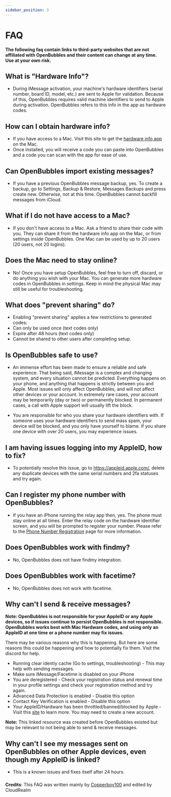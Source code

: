 ```yaml
---
sidebar_position: 3
---
```




# FAQ
**The following faq contain links to third-party websites that are not affiliated with OpenBubbles and their content can change at any time. Use at your own risk.**

## What is "Hardware Info"?&#x20;

* During iMessage activation, your machine's hardware identifiers (serial number, board ID, model, etc.) are sent to Apple for validation. Because of this, OpenBubbles requires valid machine identifiers to send to Apple during activation. OpenBubbles refers to this info in the app as hardware codes.

## How can I obtain hardware info?

* If you have access to a Mac. Visit this site to get the [hardware info app](https://github.com/TaeHagen/Mac-Hardware-Info/releases) on the Mac. 
* Once installed, you will receive a code you can paste into OpenBubbles and a code you can scan with the app for ease of use.

## Can OpenBubbles import existing messages? 
* If you have a previous OpenBubbles message backup, yes. To create a backup, go to Settings, Backup & Restore, Messages Backups and press create new. Otherwise, not at this time. OpenBubbles cannot backfill messages from iCloud.

## What if I do not have access to a Mac?

* If you don't have access to a Mac. Ask a friend to share their code with you. They can share it from the hardware info app on the Mac, or from settings inside OpenBubbles. One Mac can be used by up to 20 users (20 users, not 20 logins).

## Does the Mac need to stay online?&#x20;

* No! Once you have setup OpenBubbles, feel free to turn off, discard, or do anything you wish with your Mac. You can generate more hardware codes in OpenBubbles in settings. Keep in mind the physical Mac may still be useful for troubleshooting.

## What does "prevent sharing" do?

* Enabling "prevent sharing" applies a few restrictions to generated codes:
* Can only be used once (text codes only)
* Expire after 48 hours (text codes only)
* Cannot be shared to other users after completing setup.

## Is OpenBubbles safe to use?&#x20;

* An immense effort has been made to ensure a reliable and safe experience. That being said, iMessage is a complex and changing system, and every situation cannot be predicted. Everything happens on your phone, and anything that happens is strictly between you and Apple. Most issues will only affect OpenBubbles, and will not affect other devices or your account. In extremely rare cases, your account may be temporarily (day or two) or permanently blocked. In permanent cases, a call with Apple support will usually lift the block.

* You are responsible for who you share your hardware identifiers with. If someone uses your hardware identifiers to send mass spam, your device _will_ be blocked, and you only have yourself to blame. If you share one device with over 20 users, you may experience issues.

## I am having issues logging into my AppleID, how to fix?
* To potentially resolve this issue, go to https://appleid.apple.com/, delete any duplicate devices with the same serial numbers and 2fa statuses and try again.


## Can I register my phone number with OpenBubbles?

* &#x20;If you have an iPhone running the relay app then, yes. The phone must stay online at all times. Enter the relay code on the hardware identifier screen, and you will be prompted to register your number. Please refer to the [Phone Number Registration](Setup/pnr) page for more information.

## Does OpenBubbles work with findmy?

* No, OpenBubbles does not have findmy integration.

## Does OpenBubbles work with facetime?

* No, OpenBubbles does not work with facetime.

## Why can't I send & receive messages?

**Note: OpenBubbles is not responsible for your AppleID or any Apple devices, so if issues continue to persist OpenBubbles is not responsible.
OpenBubbles works best with Mac Hardware codes, and using only an AppleID at one time or a phone number may fix issues.**

There may be various reasons why this is happening. But here are some reasons this could be happening and how to potentially fix them. Visit the discord for help.

* Running clear identiy cache (Go to settings, troubleshooting) - This may help with sending messages.
* Make sure iMessage/Facetime is disabled on your iPhone
* You are deregistered - Check your registration status and renewal time in your profile settings and check your registration method and try again.
* Advanced Data Protection is enabled - Disable this option
* Contact Key Verification is enabled - Disable this option
* Your AppleID/Hardware has been throttled/banned/blocked by Apple - Visit this [site](https://rentry.org/applebans) to learn more. You may need to create a new account.

**Note:** This linked resource was created before OpenBubbles existed but may be relevant to not being able to send & receive messages.

## Why can't I see my messages sent on OpenBubbles on other Apple devices, even though my AppleID is linked?

* This is a known issues and fixes itself after 24 hours.

###
**Credits**: This FAQ was written mainly by [Copperboy100](https://github.com/TaeHagen) and edited by CloudRealm